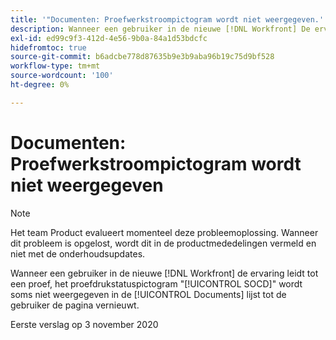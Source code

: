 ```yaml
---
title: '"Documenten: Proefwerkstroompictogram wordt niet weergegeven.'''
description: Wanneer een gebruiker in de nieuwe [!DNL Workfront] De ervaring leidt tot een proef, toont het proefdrukstatuspictogram "SOCD"soms niet in de lijst van Documenten tot de gebruiker de pagina vernieuwt.
exl-id: ed99c9f3-412d-4e56-9b0a-84a1d53bdcfc
hidefromtoc: true
source-git-commit: b6adcbe778d87635b9e3b9aba96b19c75d9bf528
workflow-type: tm+mt
source-wordcount: '100'
ht-degree: 0%

---
```


# Documenten: Proefwerkstroompictogram wordt niet weergegeven

<!--Converted to story-->

>[!NOTE]
>
>Het team Product evalueert momenteel deze probleemoplossing. Wanneer dit probleem is opgelost, wordt dit in de productmededelingen vermeld en niet met de onderhoudsupdates.

Wanneer een gebruiker in de nieuwe [!DNL Workfront] de ervaring leidt tot een proef, het proefdrukstatuspictogram &quot;[!UICONTROL SOCD]&quot; wordt soms niet weergegeven in de [!UICONTROL Documents] lijst tot de gebruiker de pagina vernieuwt.

Eerste verslag op 3 november 2020
